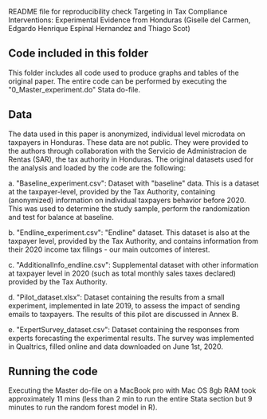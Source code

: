 README file for reproducibility check
Targeting in Tax Compliance Interventions: Experimental Evidence from Honduras (Giselle del Carmen, Edgardo Henrique Espinal Hernandez and Thiago Scot)


## Code included in this folder

This folder includes all code used to produce graphs and tables of the original paper. The entire code can be performed by executing the "0_Master_experiment.do" Stata do-file.

##  Data

The data used in this paper is anonymized, individual level microdata on taxpayers in Honduras. These data are not public. They were provided to the authors through collaboration with the Servicio de Administracion de Rentas (SAR), the tax authority in Honduras. The original datasets used for the analysis and loaded by the code are the following:

a. "Baseline_experiment.csv": Dataset with "baseline" data. This is a dataset at the taxpayer-level, provided by the Tax Authority, containing (anonymized) information on individual taxpayers behavior before 2020. This was used to determine the study sample, perform the randomization and test for balance at baseline.

b. "Endline_experiment.csv": "Endline" dataset. This dataset is also at the taxpayer level, provided by the Tax Authority, and contains information from their 2020 income tax filings - our main outcomes of interest.

c. "AdditionalInfo_endline.csv": Supplemental dataset with other information at taxpayer level in 2020 (such as total monthly sales taxes declared) provided by the Tax Authority.

d. "Pilot_dataset.xlsx": Dataset containing the results from a small experiment, implemented in late 2019, to assess the impact of sending emails to taxpayers. The results of this pilot are discussed in Annex B.

e. "ExpertSurvey_dataset.csv": Dataset containing the responses from experts forecasting the experimental results. The survey was implemented in Qualtrics, filled online and data downloaded on June 1st, 2020.


## Running the code

Executing the Master do-file on a MacBook pro with Mac OS 8gb RAM took approximately 11 mins (less than 2 min to run the entire Stata section but 9 minutes to run the random forest model in R).




